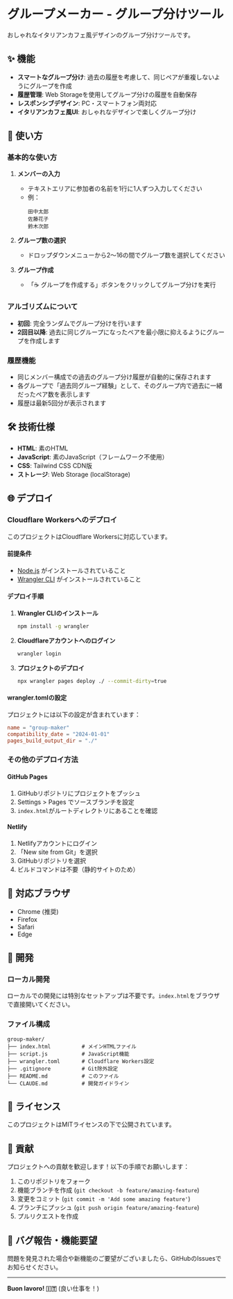 # グループメーカー - グループ分けツール

おしゃれなイタリアンカフェ風デザインのグループ分けツールです。

## ✨ 機能

- **スマートなグループ分け**: 過去の履歴を考慮して、同じペアが重複しないようにグループを作成
- **履歴管理**: Web Storageを使用してグループ分けの履歴を自動保存
- **レスポンシブデザイン**: PC・スマートフォン両対応
- **イタリアンカフェ風UI**: おしゃれなデザインで楽しくグループ分け

## 🚀 使い方

### 基本的な使い方

1. **メンバーの入力**
   - テキストエリアに参加者の名前を1行に1人ずつ入力してください
   - 例：
     ```
     田中太郎
     佐藤花子
     鈴木次郎
     ```

2. **グループ数の選択**
   - ドロップダウンメニューから2〜16の間でグループ数を選択してください

3. **グループ作成**
   - 「☕ グループを作成する」ボタンをクリックしてグループ分けを実行

### アルゴリズムについて

- **初回**: 完全ランダムでグループ分けを行います
- **2回目以降**: 過去に同じグループになったペアを最小限に抑えるようにグループを作成します

### 履歴機能

- 同じメンバー構成での過去のグループ分け履歴が自動的に保存されます
- 各グループで「過去同グループ経験」として、そのグループ内で過去に一緒だったペア数を表示します
- 履歴は最新5回分が表示されます

## 🛠️ 技術仕様

- **HTML**: 素のHTML
- **JavaScript**: 素のJavaScript（フレームワーク不使用）
- **CSS**: Tailwind CSS CDN版
- **ストレージ**: Web Storage (localStorage)

## 🌐 デプロイ

### Cloudflare Workersへのデプロイ

このプロジェクトはCloudflare Workersに対応しています。

#### 前提条件

- [Node.js](https://nodejs.org/) がインストールされていること
- [Wrangler CLI](https://developers.cloudflare.com/workers/wrangler/) がインストールされていること

#### デプロイ手順

1. **Wrangler CLIのインストール**
   ```bash
   npm install -g wrangler
   ```

2. **Cloudflareアカウントへのログイン**
   ```bash
   wrangler login
   ```

3. **プロジェクトのデプロイ**
   ```bash
   npx wrangler pages deploy ./ --commit-dirty=true
   ```

#### wrangler.tomlの設定

プロジェクトには以下の設定が含まれています：

```toml
name = "group-maker"
compatibility_date = "2024-01-01"
pages_build_output_dir = "./"
```

### その他のデプロイ方法

#### GitHub Pages

1. GitHubリポジトリにプロジェクトをプッシュ
2. Settings > Pages でソースブランチを設定
3. `index.html`がルートディレクトリにあることを確認

#### Netlify

1. Netlifyアカウントにログイン
2. 「New site from Git」を選択
3. GitHubリポジトリを選択
4. ビルドコマンドは不要（静的サイトのため）

## 📱 対応ブラウザ

- Chrome (推奨)
- Firefox
- Safari
- Edge

## 🔧 開発

### ローカル開発

ローカルでの開発には特別なセットアップは不要です。`index.html`をブラウザで直接開いてください。

### ファイル構成

```
group-maker/
├── index.html          # メインHTMLファイル
├── script.js           # JavaScript機能
├── wrangler.toml       # Cloudflare Workers設定
├── .gitignore          # Git除外設定
├── README.md           # このファイル
└── CLAUDE.md           # 開発ガイドライン
```

## 📄 ライセンス

このプロジェクトはMITライセンスの下で公開されています。

## 🤝 貢献

プロジェクトへの貢献を歓迎します！以下の手順でお願いします：

1. このリポジトリをフォーク
2. 機能ブランチを作成 (`git checkout -b feature/amazing-feature`)
3. 変更をコミット (`git commit -m 'Add some amazing feature'`)
4. ブランチにプッシュ (`git push origin feature/amazing-feature`)
5. プルリクエストを作成

## 🐛 バグ報告・機能要望

問題を発見された場合や新機能のご要望がございましたら、GitHubのIssuesでお知らせください。

---

**Buon lavoro! 🇮🇹** (良い仕事を！)
